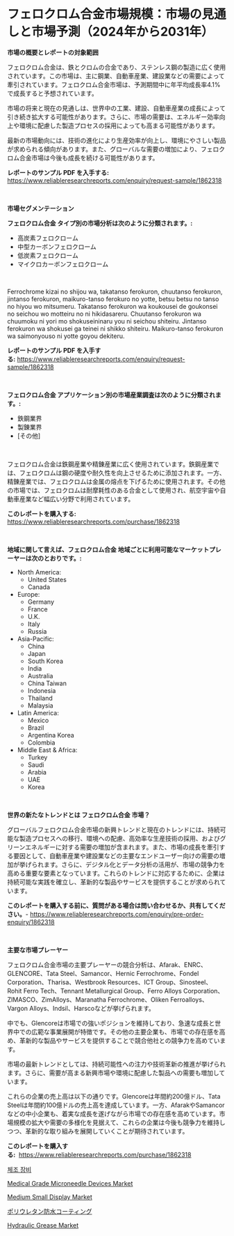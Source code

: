 <p><h1>フェロクロム合金市場規模：市場の見通しと市場予測（2024年から2031年）</h1></p><p><strong>市場の概要とレポートの対象範囲</strong></p>
<p><p>フェロクロム合金は、鉄とクロムの合金であり、ステンレス鋼の製造に広く使用されています。この市場は、主に鋼業、自動車産業、建設業などの需要によって牽引されています。フェロクロム合金市場は、予測期間中に年平均成長率4.1%で成長すると予想されています。</p><p>市場の将来と現在の見通しは、世界中の工業、建設、自動車産業の成長によって引き続き拡大する可能性があります。さらに、市場の需要は、エネルギー効率向上や環境に配慮した製造プロセスの採用によっても高まる可能性があります。</p><p>最新の市場動向には、技術の進化により生産効率が向上し、環境にやさしい製品が求められる傾向があります。また、グローバルな需要の増加により、フェロクロム合金市場は今後も成長を続ける可能性があります。</p></p>
<p><strong>レポートのサンプル PDF を入手する:</strong> <a href="https://www.reliableresearchreports.com/enquiry/request-sample/1862318">https://www.reliableresearchreports.com/enquiry/request-sample/1862318</a></p>
<p>&nbsp;</p>
<p><strong>市場セグメンテーション</strong></p>
<p><strong>フェロクロム合金 タイプ別の市場分析は次のように分類されます。:</strong></p>
<p><ul><li>高炭素フェロクローム</li><li>中型カーボンフェロクローム</li><li>低炭素フェロクローム</li><li>マイクロカーボンフェロクローム</li></ul></p>
<p>&nbsp;</p>
<p><p>Ferrochrome kizai no shijou wa, takatanso ferokuron, chuutanso ferokuron, jintanso ferokuron, maikuro-tanso ferokuro no yotte, betsu betsu no tanso no hiyou wo mitsumeru. Takatanso ferokuron wa koukousei de goukonsei no seichou wo motteiru no ni hikidasareru. Chuutanso ferokuron wa chuumoku ni yori mo shokuseininaru you ni seichou shiteiru. Jintanso ferokuron wa shokusei ga teinei ni shikko shiteiru. Maikuro-tanso ferokuron wa saimonyouso ni yotte goyou dekiteru.</p></p>
<p><strong>レポートのサンプル PDF を入手する:</strong>&nbsp;<a href="https://www.reliableresearchreports.com/enquiry/request-sample/1862318">https://www.reliableresearchreports.com/enquiry/request-sample/1862318</a></p>
<p>&nbsp;</p>
<p><strong> フェロクロム合金 アプリケーション別の市場産業調査は次のように分類されます。:</strong></p>
<p><ul><li>鉄鋼業界</li><li>製錬業界</li><li>[その他]</li></ul></p>
<p>&nbsp;</p>
<p><p>フェロクロム合金は鉄鋼産業や精錬産業に広く使用されています。鉄鋼産業では、フェロクロムは鋼の硬度や耐久性を向上させるために添加されます。一方、精錬産業では、フェロクロムは金属の熔点を下げるために使用されます。その他の市場では、フェロクロムは耐摩耗性のある合金として使用され、航空宇宙や自動車産業など幅広い分野で利用されています。</p></p>
<p><strong>このレポートを購入する:</strong>&nbsp; <a href="https://www.reliableresearchreports.com/purchase/1862318">https://www.reliableresearchreports.com/purchase/1862318</a></p>
<p>&nbsp;</p>
<p><strong>地域に関して言えば、フェロクロム合金 地域ごとに利用可能なマーケットプレーヤーは次のとおりです。:</strong></p>
<p><ul>
    <li>
        North America:
        <ul>
            <li>United States</li>
            <li>Canada</li>
        </ul>
    </li>
    <li>
        Europe:
        <ul>
            <li>Germany</li>
            <li>France</li>
            <li>U.K.</li>
            <li>Italy</li>
            <li>Russia</li>
        </ul>
    </li>
    <li>
        Asia-Pacific:
        <ul>
            <li>China</li>
            <li>Japan</li>
            <li>South Korea</li>
            <li>India</li>
            <li>Australia</li>
            <li>China Taiwan</li>
            <li>Indonesia</li>
            <li>Thailand</li>
            <li>Malaysia</li>
        </ul>
    </li>
    <li>
        Latin America:
        <ul>
            <li>Mexico</li>
            <li>Brazil</li>
            <li>Argentina Korea</li>
            <li>Colombia</li>
        </ul>
    </li>
    <li>
        Middle East & Africa:
        <ul>
            <li>Turkey</li>
            <li>Saudi</li>
            <li>Arabia</li>
            <li>UAE</li>
            <li>Korea</li>
        </ul>
    </li>
    </ul></p>
<p>&nbsp;</p>
<p><strong>世界の新たなトレンドとは フェロクロム合金 市場？</strong></p>
<p><p>グローバルフェロクロム合金市場の新興トレンドと現在のトレンドには、持続可能な製造プロセスへの移行、環境への配慮、高効率な生産技術の採用、およびグリーンエネルギーに対する需要の増加が含まれます。また、市場の成長を牽引する要因として、自動車産業や建設業などの主要なエンドユーザー向けの需要の増加が挙げられます。さらに、デジタル化とデータ分析の活用が、市場の競争力を高める重要な要素となっています。これらのトレンドに対応するために、企業は持続可能な実践を確立し、革新的な製品やサービスを提供することが求められています。</p></p>
<p><strong>このレポートを購入する前に、質問がある場合は問い合わせるか、共有してください。</strong>- <a href="https://www.reliableresearchreports.com/enquiry/pre-order-enquiry/1862318">https://www.reliableresearchreports.com/enquiry/pre-order-enquiry/1862318</a></p>
<p>&nbsp;</p>
<p><strong>主要な市場プレーヤー</strong></p>
<p><p>フェロクロム合金市場の主要プレーヤーの競合分析は、Afarak、ENRC、GLENCORE、Tata Steel、Samancor、Hernic Ferrochrome、Fondel Corporation、Tharisa、Westbrook Resources、ICT Group、Sinosteel、Rohit Ferro Tech、Tennant Metallurgical Group、Ferro Alloys Corporation、ZIMASCO、ZimAlloys、Maranatha Ferrochrome、Oliken Ferroalloys、Vargon Alloys、Indsil、Harscoなどが挙げられます。 </p><p>中でも、Glencoreは市場での強いポジションを維持しており、急速な成長と世界中での広範な事業展開が特徴です。その他の主要企業も、市場での存在感を高め、革新的な製品やサービスを提供することで競合他社との競争力を高めています。</p><p>市場の最新トレンドとしては、持続可能性への注力や技術革新の推進が挙げられます。さらに、需要が高まる新興市場や環境に配慮した製品への需要も増加しています。</p><p>これらの企業の売上高は以下の通りです。Glencoreは年間約200億ドル、Tata Steelは年間約100億ドルの売上高を達成しています。一方、AfarakやSamancorなどの中小企業も、着実な成長を遂げながら市場での存在感を高めています。市場規模の拡大や需要の多様化を見据えて、これらの企業は今後も競争力を維持しつつ、革新的な取り組みを展開していくことが期待されています。</p></p>
<p><strong>このレポートを購入する:</strong>&nbsp;&nbsp;<a href="https://www.reliableresearchreports.com/purchase/1862318">https://www.reliableresearchreports.com/purchase/1862318</a></p>
<p><p><a href="https://github.com/vdhdwjyp90142/Market-Research-Report-List-1/blob/main/3912286191550.md">체조 장비</a></p><p><a href="https://issuu.com/reportprime-2/docs/medical-grade-microneedle-devices-market-size-2030">Medical Grade Microneedle Devices Market</a></p><p><a href="https://view.publitas.com/reportprime-1/medium-small-display-market-furnish-information-about-market-size-market-share-market-dynamics-and-projections-spanning-from-2023-to-2030/">Medium Small Display Market</a></p><p><a href="https://github.com/sghwr779811674/Market-Research-Report-List-1/blob/main/5892470191795.md">ポリウレタン防水コーティング</a></p><p><a href="https://github.com/lbird53714/Market-Research-Report-List-3/blob/main/hydraulic-grease-market.md">Hydraulic Grease Market</a></p></p>